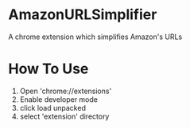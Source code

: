 # AmazonURLSimplifier
A chrome extension which simplifies Amazon's URLs

# How To Use
1. Open 'chrome://extensions'
2. Enable developer mode
3. click load unpacked
4. select 'extension' directory


